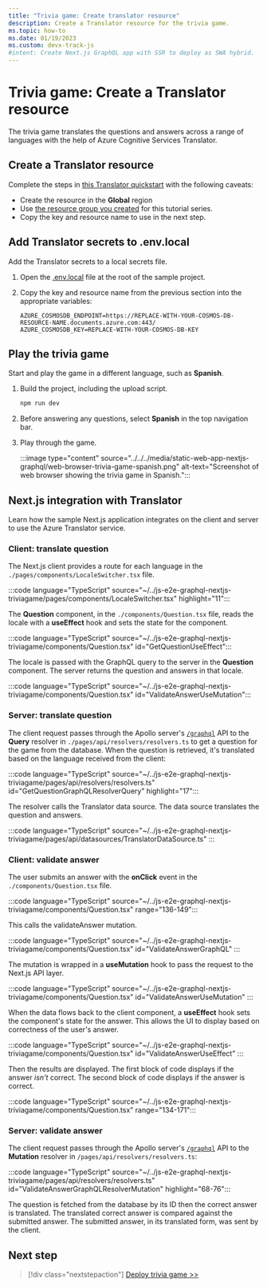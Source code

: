 ```yaml
---
title: "Trivia game: Create translator resource"
description: Create a Translator resource for the trivia game.
ms.topic: how-to
ms.date: 01/19/2023
ms.custom: devx-track-js
#intent: Create Next.js GraphQL app with SSR to deploy as SWA hybrid. 
---
```


# Trivia game: Create a Translator resource

The trivia game translates the questions and answers across a range of languages with the help of Azure Cognitive Services Translator. 

## Create a Translator resource 

Complete the steps in [this Translator quickstart](/azure/cognitive-services/translator/how-to-create-translator-resource) with the following caveats:

* Create the resource in the **Global** region
* Use [the resource group you created](getting-started.md#create-a-resource-group) for this tutorial series.
* Copy the key and resource name to use in the next step.

## Add Translator secrets to .env.local

Add the Translator secrets to a local secrets file.

1. Open the [.env.local](https://github.com/Azure-Samples/js-e2e-graphql-nextjs-triviagame/blob/main/.env.sample) file at the root of the sample project.
1. Copy the key and resource name from the previous section into the appropriate variables:

    ```text
    AZURE_COSMOSDB_ENDPOINT=https://REPLACE-WITH-YOUR-COSMOS-DB-RESOURCE-NAME.documents.azure.com:443/
    AZURE_COSMOSDB_KEY=REPLACE-WITH-YOUR-COSMOS-DB-KEY
    ``` 

## Play the trivia game

Start and play the game in a different language, such as **Spanish**. 

1. Build the project, including the upload script.

    ```bash
    npm run dev
    ```

1. Before answering any questions, select **Spanish** in the top navigation bar.
1. Play through the game.

    :::image type="content" source="../../../media/static-web-app-nextjs-graphql/web-browser-trivia-game-spanish.png" alt-text="Screenshot of web browser showing the trivia game in Spanish.":::


## Next.js integration with Translator

Learn how the sample Next.js application integrates on the client and server to use the Azure Translator service. 

### Client: translate question

The Next.js client provides a route for each language in the `./pages/components/LocaleSwitcher.tsx` file.

:::code language="TypeScript" source="~/../js-e2e-graphql-nextjs-triviagame/pages/components/LocaleSwitcher.tsx" highlight="11":::

The **Question** component, in the `./components/Question.tsx` file, reads the locale with a **useEffect** hook and sets the state for the component. 

:::code language="TypeScript" source="~/../js-e2e-graphql-nextjs-triviagame/components/Question.tsx" id="GetQuestionUseEffect":::

The locale is passed with the GraphQL query to the server in the **Question** component. The server returns the question and answers in that locale. 

:::code language="TypeScript" source="~/../js-e2e-graphql-nextjs-triviagame/components/Question.tsx" id="ValidateAnswerUseMutation":::

### Server: translate question

The client request passes through the Apollo server's [`/graphql`](https://github.com/Azure-Samples/js-e2e-graphql-nextjs-triviagame/blob/main/pages/api/graphql.ts) API to the **Query** resolver in `./pages/api/resolvers/resolvers.ts` to get a question for the game from the database. When the question is retrieved, it's translated based on the language received from the client:

:::code language="TypeScript" source="~/../js-e2e-graphql-nextjs-triviagame/pages/api/resolvers/resolvers.ts" id="GetQuestionGraphQLResolverQuery" highlight="17":::

The resolver calls the Translator data source. The data source translates the question and answers.

:::code language="TypeScript" source="~/../js-e2e-graphql-nextjs-triviagame/pages/api/datasources/TranslatorDataSource.ts" ::: 

### Client: validate answer

The user submits an answer with the **onClick** event in the `./components/Question.tsx` file.

:::code language="TypeScript" source="~/../js-e2e-graphql-nextjs-triviagame/components/Question.tsx" range="136-149":::

This calls the validateAnswer mutation. 

:::code language="TypeScript" source="~/../js-e2e-graphql-nextjs-triviagame/components/Question.tsx" id="ValidateAnswerGraphQL" :::  

The mutation is wrapped in a **useMutation** hook to pass the request to the Next.js API layer.

:::code language="TypeScript" source="~/../js-e2e-graphql-nextjs-triviagame/components/Question.tsx" id="ValidateAnswerUseMutation" :::  

When the data flows back to the client component, a **useEffect** hook sets the component's state for the answer. This allows the UI to display based on correctness of the user's answer.

:::code language="TypeScript" source="~/../js-e2e-graphql-nextjs-triviagame/components/Question.tsx" id="ValidateAnswerUseEffect" :::  

Then the results are displayed. The first block of code displays if the answer _isn't_ correct. The second block of code displays if the answer is correct.

:::code language="TypeScript" source="~/../js-e2e-graphql-nextjs-triviagame/components/Question.tsx" range="134-171":::  

### Server: validate answer

The client request passes through the Apollo server's [`/graphql`](https://github.com/Azure-Samples/js-e2e-graphql-nextjs-triviagame/blob/main/pages/api/graphql.ts) API to the **Mutation** resolver in `/pages/api/resolvers/resolvers.ts`:

:::code language="TypeScript" source="~/../js-e2e-graphql-nextjs-triviagame/pages/api/resolvers/resolvers.ts" id="ValidateAnswerGraphQLResolverMutation" highlight="68-76":::

The question is fetched from the database by its ID then the correct answer is translated. The translated correct answer is compared against the submitted answer. The submitted answer, in its translated form, was sent by the client. 

## Next step

> [!div class="nextstepaction"]
> [Deploy trivia game >>](deploy-trivia-game.md)
